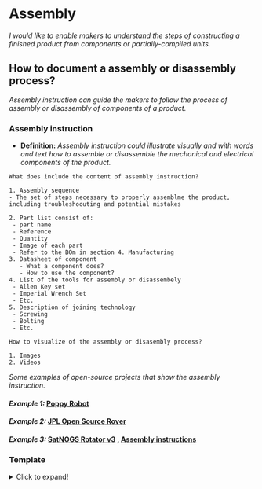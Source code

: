 # **Assembly**

*I would like to enable makers to understand the steps of constructing a finished product from components or partially-compiled units.*

## **How to document a assembly or disassembly process?**

*Assembly instruction can guide the makers to follow the process of assembly or disassembly of components of a product.*

### **Assembly instruction** 

 - **Definition:** *Assembly instruction could illustrate visually and with words and text how to assemble or disassemble the mechanical and electrical components of the product.*


 ```
What does include the content of assembly instruction? 

1. Assembly sequence
 - The set of steps necessary to properly assemblme the product, including troubleshoouting and potential mistakes
 
2. Part list consist of:
  - part name
  - Reference
  - Quantity 
  - Image of each part
  - Refer to the BOm in section 4. Manufacturing
 3. Datasheet of component
    - What a component does?
    - How to use the component?
 4. List of the tools for assembly or disassembely
  - Allen Key set
  - Imperial Wrench Set
  - Etc.
 5. Description of joining technology
  - Screwing
  - Bolting
  - Etc.
 
How to visualize of the assembly or disasembly process?
  
 1. Images 
 2. Videos 
```  

*Some examples of open-source projects that show the assembly instruction.*

#### *Example 1:* [Poppy Robot](https://docs.poppy-project.org/en/assembly-guides/ergo-jr/mechanical-construction.html)

#### *Example 2:* [JPL Open Source Rover](https://github.com/nasa-jpl/open-source-rover/tree/master/mechanical/body_assembly)

#### *Example 3:* [SatNOGS Rotator v3](https://wiki.satnogs.org/SatNOGS_Rotator_v3#Assembly) , [Assembly instructions](https://ohai.satnogs.org/project/satnogs-rotator-v3-mechanical-assembly/hardware/) 

### Template
<details>
  <summary>Click to expand!</summary>
 
 ### Documentation of assembly instruction
 
 #### 1. Assembly sequences (prefered Visualization via images and/or videos
 ...
 
 #### 2. Parts list  
 ...
 
 #### 3. Datasheet of component
 ...
 
 #### 4. Assembly tools    
 ...
 
 #### 5. Joining technology 
 ...
 
 
</details>
